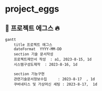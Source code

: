 # project_eggs
## 📖 프로젝트 에그스 :fire:

```mermaid
gantt
    title 프로젝트 에그스
    dateFormat  YYYY-MM-DD
    section 기술 문서작성
    프로젝트제안서 작성  : a1, 2023-8-15, 1d
    시스템구성도제작  : 2023-8-16, 1d

    section 기능구현
    관련기술문서정보수집     : 2023-8-17  , 1d
    쿠버네티스 및 가상머신 세팅 : 2023-8-17,  1d
```